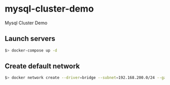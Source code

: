 # mysql-cluster-demo
Mysql Cluster Demo

## Launch servers

```sh
$> docker-compose up -d
```

## Create default network

```sh
$> docker network create --driver=bridge --subnet=192.168.200.0/24 --gateway=192.168.200.1 local-network
```
